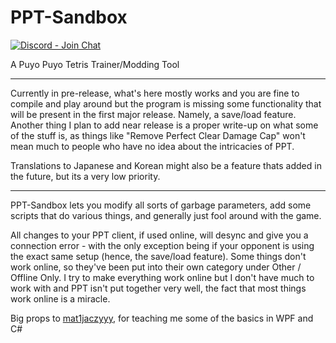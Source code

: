# PPT-Sandbox

[![Discord - Join Chat](https://img.shields.io/badge/discord-join%20chat-blue)](https://discord.gg/vfrmzUV)

A Puyo Puyo Tetris Trainer/Modding Tool

---

Currently in pre-release, what's here mostly works and you are fine to compile and play around but the program is missing some functionality that will be present in the first major release. Namely, a save/load feature. Another thing I plan to add near release is a proper write-up on what some of the stuff is, as things like "Remove Perfect Clear Damage Cap" won't mean much to people who have no idea about the intricacies of PPT.

Translations to Japanese and Korean might also be a feature thats added in the future, but its a very low priority.

---

PPT-Sandbox lets you modify all sorts of garbage parameters, add some scripts that do various things, and generally just fool around with the game.

All changes to your PPT client, if used online, will desync and give you a connection error - with the only exception being if your opponent is using the exact same setup (hence, the save/load feature). Some things don't work online, so they've been put into their own category under Other / Offline Only. I try to make everything work online but I don't have much to work with and PPT isn't put together very well, the fact that most things work online is a miracle.

Big props to [mat1jaczyyy](https://github.com/mat1jaczyyy), for teaching me some of the basics in WPF and C#
